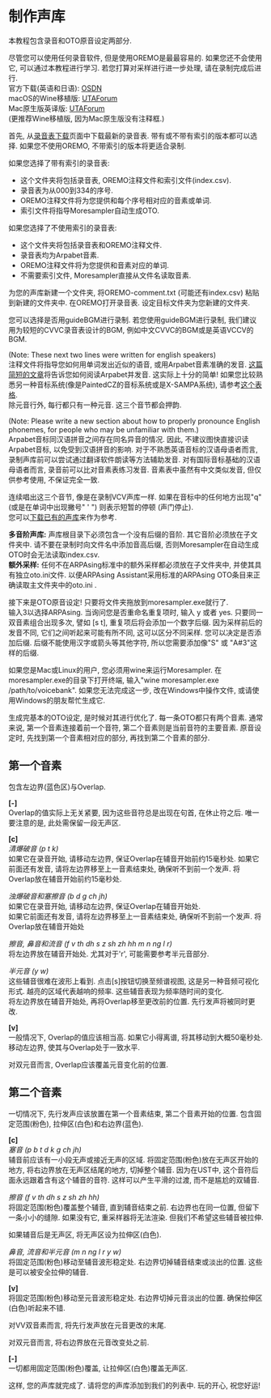 # 制作声库  
  
本教程包含录音和OTO原音设定两部分.  
  
尽管您可以使用任何录音软件, 但是使用OREMO是最最容易的. 如果您还不会使用它, 可以通过本教程进行学习. 若您打算对采样进行进一步处理, 请在录制完成后进行.  
官方下载(英语和日语): [OSDN]()  
macOS的Wine移植版: [UTAForum]()  
Mac原生版英译版: [UTAForum]()  
(更推荐Wine移植版, 因为Mac原生版没有注释框.)  
  
首先, 从[录音表下载]()页面中下载最新的录音表. 带有或不带有索引的版本都可以选择. 如果您不使用OREMO, 不带索引的版本将更适合录制.  
  
如果您选择了带有索引的录音表:  

- 这个文件夹将包括录音表, OREMO注释文件和索引文件(index.csv).  
- 录音表为从000到334的序号.  
- OREMO注释文件将为您提供和每个序号相对应的音素或单词.  
- 索引文件将指导Moresampler自动生成OTO.  
  
如果您选择了不使用索引的录音表:  

- 这个文件夹将包括录音表和OREMO注释文件.  
- 录音表均为Arpabet音素.  
- OREMO注释文件将为您提供和音素对应的单词.  
- 不需要索引文件, Moresampler直接从文件名读取音素.  
  
为您的声库新建一个文件夹, 将OREMO-comment.txt (可能还有index.csv) 粘贴到新建的文件夹中. 在OREMO打开录音表. 设定目标文件夹为您新建的文件夹.  
  
您可以选择是否用guideBGM进行录制. 若您使用guideBGM进行录制, 我们建议用为较短的CVVC录音表设计的BGM, 例如中文CVVC的BGM或是英语VCCV的BGM.  
  
(Note: These next two lines were written for english speakers)  
注释文件将指导您如何用单词发出近似的语音, 或用Arpabet音素准确的发音. [这篇简短的文章]()将告诉您如何阅读Arpabet并发音. 这实际上十分的简单! 如果您比较熟悉另一种音标系统(像是PaintedCZ的音标系统或是X-SAMPA系统), 请参考[这个表格]().  
除元音行外, 每行都只有一种元音. 这三个音节都会押韵.  
  
(Note: Please write a new section about how to properly pronounce English phonemes, for people who may be unfamiliar with them.)  
Arpabet音标同汉语拼音之间存在同名异音的情况. 因此, 不建议图快直接识读Arpabet音标, 以免受到汉语拼音的影响. 对于不熟悉英语音标的汉语母语者而言, 录制声库前可以尝试通过翻译软件朗读等方法辅助发音. 对有国际音标基础的汉语母语者而言, 录音前可以比对音素表练习发音. 音素表中虽然有中文类似发音, 但仅供参考使用, 不保证完全一致.
  
连续唱出这三个音节, 像是在录制VCV声库一样. 如果在音标中的任何地方出现"q" (或是在单词中出现撇号" ' ") 则表示短暂的停顿 (声门停止).  
您可以[下载已有的声库]()来作为参考.  
  
**多音阶声库:** 声库根目录下必须包含一个没有后缀的音阶. 其它音阶必须放在子文件夹中. 请不要在录制时向文件名中添加音高后缀, 否则Moresampler在自动生成OTO时会无法读取index.csv.  
**额外采样:** 任何不在ARPAsing标准中的额外采样都必须放在子文件夹中, 并使其具有独立oto.ini文件. 以便ARPAsing Assistant采用标准的ARPAsing OTO条目来正确读取主文件夹中的oto.ini .  
  
接下来是OTO原音设定! 只要将文件夹拖放到moresampler.exe就行了.  
输入3以选择ARPAsing. 当询问您是否重命名重复项时, 输入 y 或者 yes. 只要同一双音素组合出现多次, 譬如 [s t], 重复项后将会添加一个数字后缀. 因为采样前后的发音不同, 它们之间听起来可能有所不同, 这可以区分不同采样. 您可以决定是否添加后缀. 后缀不能使用汉字或箭头等其他字符, 所以您需要添加像"S" 或 "A#3"这样的后缀.  
  
如果您是Mac或Linux的用户, 您必须用wine来运行Moresampler. 在moresampler.exe的目录下打开终端, 输入"wine moresampler.exe /path/to/voicebank". 如果您无法完成这一步, 改在Windows中操作文件, 或请使用Windows的朋友帮忙生成它.  
  
生成完基本的OTO设定, 是时候对其进行优化了. 每一条OTO都只有两个音素. 通常来说, 第一个音素连接着前一个音符, 第二个音素则是当前音符的主要音素. 原音设定时, 先找到第一个音素相对应的部分, 再找到第二个音素的部分.  
  
## 第一个音素

包含左边界(蓝色区)与Overlap.

**[-]**  
Overlap的值实际上无关紧要, 因为这些音符总是出现在句首, 在休止符之后. 唯一要注意的是, 此处需保留一段无声区.

**[c]**  
*清爆破音 (p t k)*  
如果它在录音开始, 请移动左边界, 保证Overlap在辅音开始前约15毫秒处.
如果它前面还有发音, 请将左边界移至上一音素结束处, 确保听不到前一个发声. 将Overlap放在辅音开始前约15毫秒处.

*浊爆破音和塞擦音 (b d g ch jh)*  
如果它在录音开始, 请移动左边界, 保证Overlap在辅音开始处.  
如果它前面还有发音, 请将左边界移至上一音素结束处, 确保听不到前一个发声. 将Overlap放在辅音开始处

*擦音, 鼻音和流音 (f v th dh s z sh zh hh m n ng l r)*  
将左边界放在辅音开始处. 尤其对于'r', 可能需要参考半元音部分.

*半元音 (y w)*  
这些辅音很难在波形上看到. 点击[s]按钮切换至频谱视图, 这是另一种音频可视化形式. 越亮的区域代表越响的频率. 这些辅音表现为频率随时间的变化.  
将左边界放在辅音开始处, 再将Overlap移至更改前的位置. 先行发声将被同时更改.

**[v]**  
一般情况下, Overlap的值应该相当高. 如果它小得离谱, 将其移动到大概50毫秒处.  
移动左边界, 使其与Overlap处于一致水平.

对双元音而言, Overlap应该覆盖元音变化前的位置.

## 第二个音素

一切情况下, 先行发声应该放置在第一个音素结束, 第二个音素开始的位置. 包含固定范围(粉色), 拉伸区(白色)和右边界(蓝色).

**[c]**  
*塞音 (p b t d k g ch jh)*  
辅音前应该有一小段无声或接近无声的区域. 将固定范围(粉色)放在无声区开始的地方, 将右边界放在无声区结尾的地方, 切掉整个辅音. 因为在UST中, 这个音符后面永远跟着含有这个辅音的音符. 这样可以产生平滑的过渡, 而不是尴尬的双辅音.

*擦音 (f v th dh s z sh zh hh)*  
将固定范围(粉色)覆盖整个辅音, 直到辅音结束之前. 右边界也在同一位置, 但留下一条小小的缝隙. 如果没有它, 重采样器将无法渲染. 但我们不希望这些辅音被拉伸.

如果辅音后是无声区, 将无声区设为拉伸区(白色).

*鼻音, 流音和半元音 (m n ng l r y w)*  
将固定范围(粉色)移动至辅音波形稳定处. 右边界切掉辅音结束或淡出的位置. 这些是可以被安全拉伸的辅音.

**[v]**  
将固定范围(粉色)移动至元音波形稳定处. 右边界切掉元音淡出的位置. 确保拉伸区(白色)听起来不错.

对VV双音素而言, 将先行发声放在元音更改的末尾.

对双元音而言, 将右边界放在元音改变处之前.

**[-]**  
一切都用固定范围(粉色)覆盖, 让拉伸区(白色)覆盖无声区.

这样, 您的声库就完成了. 请将您的声库添加到我们的列表中. 玩的开心, 祝您好运!
